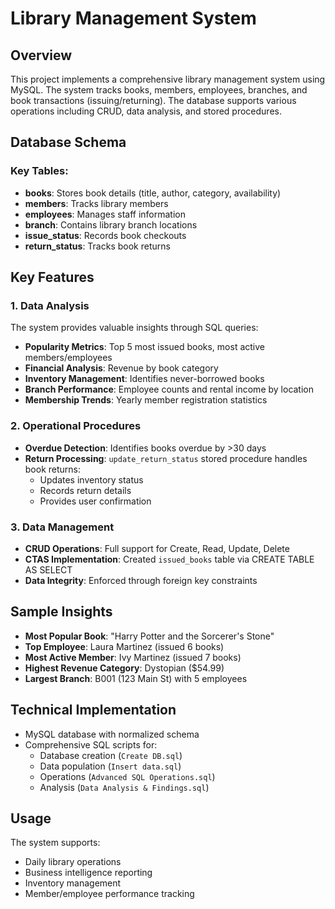# Library Management System

## Overview
This project implements a comprehensive library management system using MySQL. The system tracks books, members, employees, branches, and book transactions (issuing/returning). The database supports various operations including CRUD, data analysis, and stored procedures.

## Database Schema
### Key Tables:
- **books**: Stores book details (title, author, category, availability)
- **members**: Tracks library members
- **employees**: Manages staff information
- **branch**: Contains library branch locations
- **issue_status**: Records book checkouts
- **return_status**: Tracks book returns

## Key Features

### 1. Data Analysis
The system provides valuable insights through SQL queries:
- **Popularity Metrics**: Top 5 most issued books, most active members/employees
- **Financial Analysis**: Revenue by book category
- **Inventory Management**: Identifies never-borrowed books
- **Branch Performance**: Employee counts and rental income by location
- **Membership Trends**: Yearly member registration statistics

### 2. Operational Procedures
- **Overdue Detection**: Identifies books overdue by >30 days
- **Return Processing**: `update_return_status` stored procedure handles book returns:
  - Updates inventory status
  - Records return details
  - Provides user confirmation

### 3. Data Management
- **CRUD Operations**: Full support for Create, Read, Update, Delete
- **CTAS Implementation**: Created `issued_books` table via CREATE TABLE AS SELECT
- **Data Integrity**: Enforced through foreign key constraints

## Sample Insights
- **Most Popular Book**: "Harry Potter and the Sorcerer's Stone"
- **Top Employee**: Laura Martinez (issued 6 books)
- **Most Active Member**: Ivy Martinez (issued 7 books)
- **Highest Revenue Category**: Dystopian ($54.99)
- **Largest Branch**: B001 (123 Main St) with 5 employees

## Technical Implementation
- MySQL database with normalized schema
- Comprehensive SQL scripts for:
  - Database creation (`Create DB.sql`)
  - Data population (`Insert data.sql`)
  - Operations (`Advanced SQL Operations.sql`)
  - Analysis (`Data Analysis & Findings.sql`)

## Usage
The system supports:
- Daily library operations
- Business intelligence reporting
- Inventory management
- Member/employee performance tracking

